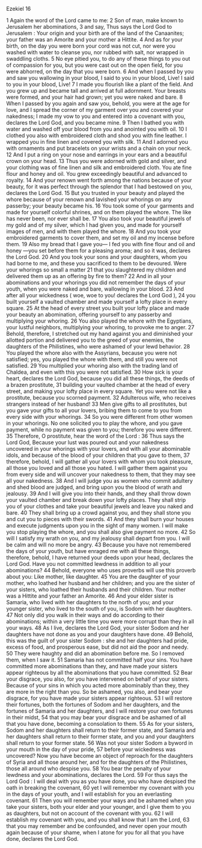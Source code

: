 Ezekiel 16

1	Again the word of the Lord came to me:
2	Son of man, make known to Jerusalem her abominations,
3	and say, Thus says the Lord God to Jerusalem : Your origin and your birth are of the land of the Canaanites; your father was an Amorite and your mother a Hittite.
4	And as for your birth, on the day you were born your cord was not cut, nor were you washed with water to cleanse you, nor rubbed with salt, nor wrapped in swaddling cloths.
5	No eye pitied you, to do any of these things to you out of compassion for you, but you were cast out on the open field, for you were abhorred, on the day that you were born.
6	And when I passed by you and saw you wallowing in your blood, I said to you in your blood, Live! I said to you in your blood, Live!
7	I made you flourish like a plant of the field. And you grew up and became tall and arrived at full adornment. Your breasts were formed, and your hair had grown; yet you were naked and bare.
8	When I passed by you again and saw you, behold, you were at the age for love, and I spread the corner of my garment over you and covered your nakedness; I made my vow to you and entered into a covenant with you, declares the Lord God, and you became mine.
9	Then I bathed you with water and washed off your blood from you and anointed you with oil.
10	I clothed you also with embroidered cloth and shod you with fine leather. I wrapped you in fine linen and covered you with silk.
11	And I adorned you with ornaments and put bracelets on your wrists and a chain on your neck.
12	And I put a ring on your nose and earrings in your ears and a beautiful crown on your head.
13	Thus you were adorned with gold and silver, and your clothing was of fine linen and silk and embroidered cloth. You ate fine flour and honey and oil. You grew exceedingly beautiful and advanced to royalty.
14	And your renown went forth among the nations because of your beauty, for it was perfect through the splendor that I had bestowed on you, declares the Lord God.
15	But you trusted in your beauty and played the whore because of your renown and lavished your whorings on any passerby; your beauty became his.
16	You took some of your garments and made for yourself colorful shrines, and on them played the whore. The like has never been, nor ever shall be.
17	You also took your beautiful jewels of my gold and of my silver, which I had given you, and made for yourself images of men, and with them played the whore.
18	And you took your embroidered garments to cover them, and set my oil and my incense before them.
19	Also my bread that I gave you— I fed you with fine flour and oil and honey —you set before them for a pleasing aroma; and so it was, declares the Lord God.
20	And you took your sons and your daughters, whom you had borne to me, and these you sacrificed to them to be devoured. Were your whorings so small a matter
21	that you slaughtered my children and delivered them up as an offering by fire to them?
22	And in all your abominations and your whorings you did not remember the days of your youth, when you were naked and bare, wallowing in your blood.
23	And after all your wickedness ( woe, woe to you! declares the Lord God ),
24	you built yourself a vaulted chamber and made yourself a lofty place in every square.
25	At the head of every street you built your lofty place and made your beauty an abomination, offering yourself to any passerby and multiplying your whoring.
26	You also played the whore with the Egyptians, your lustful neighbors, multiplying your whoring, to provoke me to anger.
27	Behold, therefore, I stretched out my hand against you and diminished your allotted portion and delivered you to the greed of your enemies, the daughters of the Philistines, who were ashamed of your lewd behavior.
28	You played the whore also with the Assyrians, because you were not satisfied; yes, you played the whore with them, and still you were not satisfied.
29	You multiplied your whoring also with the trading land of Chaldea, and even with this you were not satisfied.
30	How sick is your heart, declares the Lord God, because you did all these things, the deeds of a brazen prostitute,
31	building your vaulted chamber at the head of every street, and making your lofty place in every square. Yet you were not like a prostitute, because you scorned payment.
32	Adulterous wife, who receives strangers instead of her husband!
33	Men give gifts to all prostitutes, but you gave your gifts to all your lovers, bribing them to come to you from every side with your whorings.
34	So you were different from other women in your whorings. No one solicited you to play the whore, and you gave payment, while no payment was given to you; therefore you were different.
35	Therefore, O prostitute, hear the word of the Lord :
36	Thus says the Lord God, Because your lust was poured out and your nakedness uncovered in your whorings with your lovers, and with all your abominable idols, and because of the blood of your children that you gave to them,
37	therefore, behold, I will gather all your lovers with whom you took pleasure, all those you loved and all those you hated. I will gather them against you from every side and will uncover your nakedness to them, that they may see all your nakedness.
38	And I will judge you as women who commit adultery and shed blood are judged, and bring upon you the blood of wrath and jealousy.
39	And I will give you into their hands, and they shall throw down your vaulted chamber and break down your lofty places. They shall strip you of your clothes and take your beautiful jewels and leave you naked and bare.
40	They shall bring up a crowd against you, and they shall stone you and cut you to pieces with their swords.
41	And they shall burn your houses and execute judgments upon you in the sight of many women. I will make you stop playing the whore, and you shall also give payment no more.
42	So will I satisfy my wrath on you, and my jealousy shall depart from you. I will be calm and will no more be angry.
43	Because you have not remembered the days of your youth, but have enraged me with all these things, therefore, behold, I have returned your deeds upon your head, declares the Lord God. Have you not committed lewdness in addition to all your abominations?
44	Behold, everyone who uses proverbs will use this proverb about you: Like mother, like daughter.
45	You are the daughter of your mother, who loathed her husband and her children; and you are the sister of your sisters, who loathed their husbands and their children. Your mother was a Hittite and your father an Amorite.
46	And your elder sister is Samaria, who lived with her daughters to the north of you; and your younger sister, who lived to the south of you, is Sodom with her daughters.
47	Not only did you walk in their ways and do according to their abominations; within a very little time you were more corrupt than they in all your ways.
48	As I live, declares the Lord God, your sister Sodom and her daughters have not done as you and your daughters have done.
49	Behold, this was the guilt of your sister Sodom : she and her daughters had pride, excess of food, and prosperous ease, but did not aid the poor and needy.
50	They were haughty and did an abomination before me. So I removed them, when I saw it.
51	Samaria has not committed half your sins. You have committed more abominations than they, and have made your sisters appear righteous by all the abominations that you have committed.
52	Bear your disgrace, you also, for you have intervened on behalf of your sisters. Because of your sins in which you acted more abominably than they, they are more in the right than you. So be ashamed, you also, and bear your disgrace, for you have made your sisters appear righteous.
53	I will restore their fortunes, both the fortunes of Sodom and her daughters, and the fortunes of Samaria and her daughters, and I will restore your own fortunes in their midst,
54	that you may bear your disgrace and be ashamed of all that you have done, becoming a consolation to them.
55	As for your sisters, Sodom and her daughters shall return to their former state, and Samaria and her daughters shall return to their former state, and you and your daughters shall return to your former state.
56	Was not your sister Sodom a byword in your mouth in the day of your pride,
57	before your wickedness was uncovered? Now you have become an object of reproach for the daughters of Syria and all those around her, and for the daughters of the Philistines, those all around who despise you.
58	You bear the penalty of your lewdness and your abominations, declares the Lord.
59	For thus says the Lord God : I will deal with you as you have done, you who have despised the oath in breaking the covenant,
60	yet I will remember my covenant with you in the days of your youth, and I will establish for you an everlasting covenant.
61	Then you will remember your ways and be ashamed when you take your sisters, both your elder and your younger, and I give them to you as daughters, but not on account of the covenant with you.
62	I will establish my covenant with you, and you shall know that I am the Lord,
63	that you may remember and be confounded, and never open your mouth again because of your shame, when I atone for you for all that you have done, declares the Lord God.

